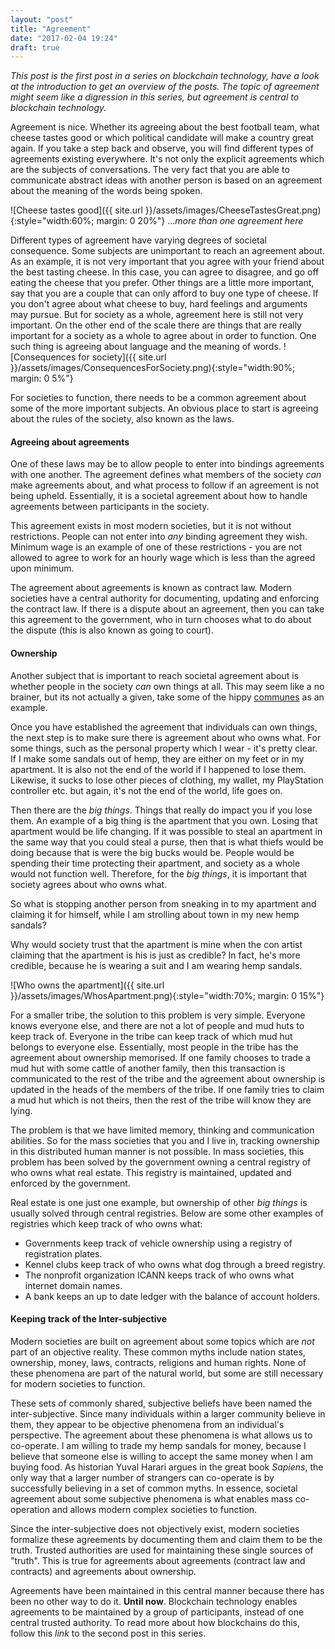 ```yaml
---
layout: "post"
title: "Agreement"
date: "2017-02-04 19:24"
draft: true
---
```

<!--more-->
*This post is the first post in a series on blockchain technology, have a look at the introduction to get an overview of the posts. The topic of agreement might seem like a digression in this series, but agreement is central to blockchain technology.*

Agreement is nice. Whether its agreeing about the best football team, what cheese tastes good or which political candidate will make a country great again. If you take a step back and observe, you will find different types of agreements existing everywhere. It's not only the explicit agreements which are the subjects of conversations. The very fact that you are able to communicate abstract ideas with another person is based on an agreement about the meaning of the words being spoken.

![Cheese tastes good]({{ site.url }}/assets/images/CheeseTastesGreat.png){:style="width:60%; margin: 0 20%"}
...*more than one agreement here*

Different types of agreement have varying degrees of societal consequence. Some subjects are unimportant to reach an agreement about. As an example, it is not very important that you agree with your friend about the best tasting cheese. In this case, you can agree to disagree, and go off eating the cheese that you prefer. Other things are a little more important, say that you are a couple that can only afford to buy one type of cheese. If you don't agree about what cheese to buy, hard feelings and arguments may pursue. But for society as a whole, agreement here is still not very important. On the other end of the scale there are things that are really important for a society as a whole to agree about in order to function. One such thing is agreeing about language and the meaning of words.
![Consequences for society]({{ site.url }}/assets/images/ConsequencesForSociety.png){:style="width:90%; margin: 0 5%"}

For societies to function, there needs to be a common agreement about some of the more important subjects. An obvious place to start is agreeing about the rules of the society, also known as the laws.

#### Agreeing about agreements

One of these laws may be to allow people to enter into bindings agreements with one another. The agreement defines what members of the society *can* make agreements about, and what process to follow if an agreement is not being upheld. Essentially, it is a societal agreement about how to handle agreements between participants in the society.

<!--Sketch of person making an agreement to sell his children to slavery, and then the law saying "no"-->

This agreement exists in most modern societies, but it is not without restrictions. People can not enter into *any* binding agreement they wish. Minimum wage is an example of one of these restrictions - you are not allowed to agree to work for an hourly wage which is less than the agreed upon minimum.

The agreement about agreements is known as contract law. Modern societies have a central authority for documenting, updating and enforcing the contract law. If there is a dispute about an agreement, then you can take this agreement to the government, who in turn chooses what to do about the dispute (this is also known as going to court).

#### Ownership

Another subject that is important to reach societal agreement about is whether people in the society *can* own things at all. This may seem like a no brainer, but its not actually a given, take some of the hippy [communes](https://en.wikipedia.org/wiki/Commune) as an example.

Once you have established the agreement that individuals can own things, the next step is to make sure there is agreement about who owns what. For some things, such as the personal property which I wear - it's pretty clear. If I make some sandals out of hemp, they are either on my feet or in my apartment. It is also not the end of the world if I happened to lose them. Likewise, it sucks to lose other pieces of clothing, my wallet, my PlayStation controller etc. but again, it's not the end of the world, life goes on.

Then there are the *big things*. Things that really do impact you if you lose them. An example of a big thing is the apartment that you own. Losing that apartment would be life changing. If it was possible to steal an apartment in the same way that you could steal a purse, then that is what thiefs would be doing because that is were the big bucks would be. People would be spending their time protecting their apartment, and society as a whole would not function well. Therefore, for the *big things*, it is important that society agrees about who owns what.

So what is stopping another person from sneaking in to my apartment and claiming it for himself, while I am strolling about town in my new hemp sandals?

Why would society trust that the apartment is mine when the con artist claiming that the apartment is his is just as credible? In fact, he's more credible, because he is wearing a suit and I am wearing hemp sandals.

![Who owns the apartment]({{ site.url }}/assets/images/WhosApartment.png){:style="width:70%; margin: 0 15%"}

For a smaller tribe, the solution to this problem is very simple. Everyone knows everyone else, and there are not a lot of people and mud huts to keep track of. Everyone in the tribe can keep track of which mud hut belongs to everyone else. Essentially, most people in the tribe has the agreement about ownership memorised. If one family chooses to trade a mud hut with some cattle of another family, then this transaction is communicated to the rest of the tribe and the agreement about ownership is updated in the heads of the members of the tribe. If one family tries to claim a mud hut which is not theirs, then the rest of the tribe will know they are lying.

The problem is that we have limited memory, thinking and communication abilities. So for the mass societies that you and I live in, tracking ownership in this distributed human manner is not possible. In mass societies, this problem has been solved by the government owning a central registry of who owns what real estate. This registry is maintained, updated and enforced by the government.

<!--You cannot trust individuals to report this themselves, because there is an incentive problem.-->

Real estate is one just one example, but ownership of other *big things* is usually solved through central registries. Below are some other examples of registries which keep track of who owns what:

- Governments keep track of vehicle ownership using a registry of registration plates.
- Kennel clubs keep track of who owns what dog through a breed registry.
- The nonprofit organization ICANN keeps track of who owns what internet domain names.
- A bank keeps an up to date ledger with the balance of account holders.

#### Keeping track of the Inter-subjective

Modern societies are built on agreement about some topics which are *not* part of an objective reality. These common myths include nation states, ownership, money, laws, contracts, religions and human rights. None of these phenomena are part of the natural world, but some are still necessary for modern societies to function.

These sets of commonly shared, subjective beliefs have been named the inter-subjective. Since many individuals within a larger community believe in them, they appear to be objective phenomena from an individual's perspective. The agreement about these phenomena is what allows us to co-operate. I am willing to trade my hemp sandals for money, because I believe that someone else is willing to accept the same money when I am buying food. As historian Yuval Harari argues in the great book *Sapiens*, the only way that a larger number of strangers can co-operate is by successfully believing in a set of common myths. In essence, societal agreement about some subjective phenomena is what enables mass co-operation and allows modern complex societies to function.

Since the inter-subjective does not objectively exist, modern societies formalize these agreements by documenting them and claim them to be the truth. Trusted authorities are used for maintaining these single sources of "truth". This is true for agreements about agreements (contract law and contracts) and agreements about ownership.

Agreements have been maintained in this central manner because there has been no other way to do it. **Until now**. Blockchain technology enables agreements to be maintained by a group of participants, instead of one central trusted authority. To read more about how blockchains do this, follow this *link* to the second post in this series.

<!-- With objective reality, it does not matter whether anyone believes in it or not, you still cannot walk through a wall. -->
